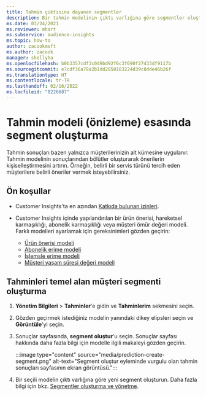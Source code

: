 ```yaml
---
title: Tahmin çıktısına dayanan segmentler
description: Bir tahmin modelinin çıktı varlığına göre segmentler oluşturun.
ms.date: 03/24/2021
ms.reviewer: mhart
ms.subservice: audience-insights
ms.topic: how-to
author: zacookmsft
ms.author: zacook
manager: shellyha
ms.openlocfilehash: b0b3357cdf3c049bd92f6c3f690f27433df9117b
ms.sourcegitcommit: e7cdf36a78a2b1dd2850183224d39c8dde46b26f
ms.translationtype: HT
ms.contentlocale: tr-TR
ms.lasthandoff: 02/16/2022
ms.locfileid: "8226687"
---
```

# <a name="create-a-segment-based-on-a-prediction-model-preview"></a>Tahmin modeli (önizleme) esasında segment oluşturma

Tahmin sonuçları bazen yalnızca müşterilerinizin alt kümesine uygulanır. Tahmin modelinin sonuçlarından bölütler oluşturarak önerilerin kişiselleştirmesini artırın. Örneğin, belirli bir servis türünü tercih eden müşterilere belirli öneriler vermek isteyebilirsiniz. 

## <a name="prerequisites"></a>Ön koşullar

- Customer Insights'ta en azından [Katkıda bulunan izinleri](permissions.md).

- Customer Insights içinde yapılandırılan bir ürün önerisi, hareketsel karmaşıklığı, abonelik karmaşıklığı veya müşteri ömür değeri modeli. Farklı modelleri ayarlamak için gereksinimleri gözden geçirin:

  - [Ürün önerisi modeli](predict-product-recommendation.md)
  - [Abonelik erime modeli](predict-subscription-churn.md)
  - [İşlemsle erime modeli](predict-transactional-churn.md)
  - [Müşteri yaşam süresi değeri modeli](predict-customer-lifetime-value.md)

## <a name="create-a-customer-segment-based-on-predictions"></a>Tahminleri temel alan müşteri segmenti oluşturma

1. **Yönetim Bilgileri** > **Tahminler**'e gidin ve **Tahminlerim** sekmesini seçin.

1. Gözden geçirmek istediğiniz modelin yanındaki dikey elipsleri seçin ve **Görüntüle**'yi seçin.

1. Sonuçlar sayfasında, **segment oluştur**'u seçin. Sonuçlar sayfası hakkında daha fazla bilgi için modelle ilgili makaleyi gözden geçirin.

   :::image type="content" source="media/prediction-create-segment.png" alt-text="Segment oluştur eyleminde vurgulu olan tahmin sonuçları sayfasının ekran görüntüsü.":::

1. Bir seçili modelin çıktı varlığına göre yeni segment oluşturun. Daha fazla bilgi için bkz. [Segmentler oluşturma ve yönetme](segments.md).